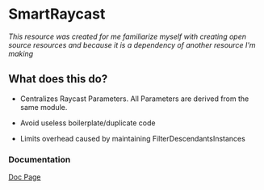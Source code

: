 # SmartRaycast
_This resource was created for me familiarize myself with creating open source resources and because it is a dependency of another resource I'm making_ 

## What does this do?
* Centralizes Raycast Parameters. All Parameters are derived from the same module.
- Avoid useless boilerplate/duplicate code 
* Limits overhead caused by maintaining FilterDescendantsInstances

### Documentation
[Doc Page](https://yiannis123git.github.io/SmartRaycast/api/SmartRaycast) 
